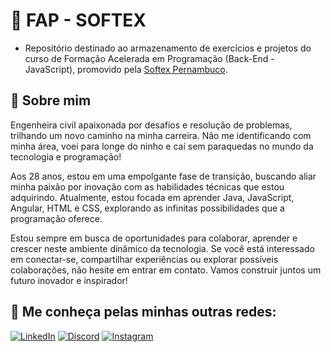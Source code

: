 # 📙 FAP - SOFTEX

- Repositório destinado ao armazenamento de exercícios e projetos do curso de Formação Acelerada em Programação (Back-End - JavaScript), promovido pela [Softex Pernambuco](https://softexpe.org.br/).


## 🚀 Sobre mim

Engenheira civil apaixonada por desafios e resolução de problemas, trilhando um novo caminho na minha carreira. Não me identificando com minha área, voei para longe do ninho e caí sem paraquedas no mundo da tecnologia e programação!

Aos 28 anos, estou em uma empolgante fase de transição, buscando aliar minha paixão por inovação com as habilidades técnicas que estou adquirindo. Atualmente, estou focada em aprender Java, JavaScript, Angular, HTML e CSS, explorando as infinitas possibilidades que a programação oferece.

Estou sempre em busca de oportunidades para colaborar, aprender e crescer neste ambiente dinâmico da tecnologia. Se você está interessado em conectar-se, compartilhar experiências ou explorar possíveis colaborações, não hesite em entrar em contato. Vamos construir juntos um futuro inovador e inspirador!

## 📱 Me conheça pelas minhas outras redes:

[![LinkedIn](https://img.shields.io/badge/LinkedIn-000?style=for-the-badge&logo=linkedin&logoColor=#83d6d29)](https://www.linkedin.com/in/anacsmedeiros/) [![Discord](https://img.shields.io/badge/Discord-000?style=for-the-badge&logo=discord&logoColor=#83d6d2)](https://www.discord.com/in/anacsouza#8371/) [![Instagram](https://img.shields.io/badge/Instagram-000?style=for-the-badge&logo=instagram&logoColor=#83d6d2)](https://www.instagram.com/anac.msouza/)

